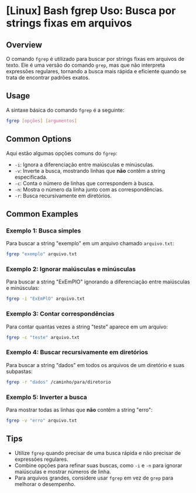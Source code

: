 # [Linux] Bash fgrep Uso: Busca por strings fixas em arquivos

## Overview
O comando `fgrep` é utilizado para buscar por strings fixas em arquivos de texto. Ele é uma versão do comando `grep`, mas que não interpreta expressões regulares, tornando a busca mais rápida e eficiente quando se trata de encontrar padrões exatos.

## Usage
A sintaxe básica do comando `fgrep` é a seguinte:

```bash
fgrep [opções] [argumentos]
```

## Common Options
Aqui estão algumas opções comuns do `fgrep`:

- `-i`: Ignora a diferenciação entre maiúsculas e minúsculas.
- `-v`: Inverte a busca, mostrando linhas que **não** contêm a string especificada.
- `-c`: Conta o número de linhas que correspondem à busca.
- `-n`: Mostra o número da linha junto com as correspondências.
- `-r`: Busca recursivamente em diretórios.

## Common Examples

### Exemplo 1: Busca simples
Para buscar a string "exemplo" em um arquivo chamado `arquivo.txt`:

```bash
fgrep "exemplo" arquivo.txt
```

### Exemplo 2: Ignorar maiúsculas e minúsculas
Para buscar a string "ExEmPlO" ignorando a diferenciação entre maiúsculas e minúsculas:

```bash
fgrep -i "ExEmPlO" arquivo.txt
```

### Exemplo 3: Contar correspondências
Para contar quantas vezes a string "teste" aparece em um arquivo:

```bash
fgrep -c "teste" arquivo.txt
```

### Exemplo 4: Buscar recursivamente em diretórios
Para buscar a string "dados" em todos os arquivos de um diretório e suas subpastas:

```bash
fgrep -r "dados" /caminho/para/diretorio
```

### Exemplo 5: Inverter a busca
Para mostrar todas as linhas que **não** contêm a string "erro":

```bash
fgrep -v "erro" arquivo.txt
```

## Tips
- Utilize `fgrep` quando precisar de uma busca rápida e não precisar de expressões regulares.
- Combine opções para refinar suas buscas, como `-i` e `-n` para ignorar maiúsculas e mostrar números de linha.
- Para arquivos grandes, considere usar `fgrep` em vez de `grep` para melhorar o desempenho.